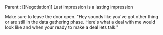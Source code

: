 Parent:: [[Negotiation]]
Last impression is a lasting impression

Make sure to leave the door open. "Hey sounds like you've got other thing or are still in the data gathering phase. Here's what a deal with me would look like and when your ready to make a deal lets talk."
